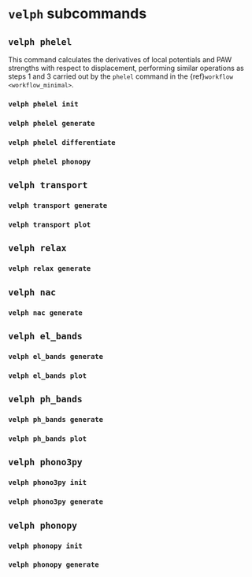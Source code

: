 # `velph` subcommands

## `velph phelel`

This command calculates the derivatives of local potentials and PAW strengths
with respect to displacement, performing similar operations as steps 1 and 3
carried out by the `phelel` command in the {ref}`workflow <workflow_minimal>`.

### `velph phelel init`

### `velph phelel generate`

### `velph phelel differentiate`

### `velph phelel phonopy`

## `velph transport`

### `velph transport generate`

### `velph transport plot`

## `velph relax`

### `velph relax generate`

## `velph nac`

### `velph nac generate`

## `velph el_bands`

### `velph el_bands generate`
### `velph el_bands plot`

## `velph ph_bands`

### `velph ph_bands generate`

### `velph ph_bands plot`

## `velph phono3py`

### `velph phono3py init`

### `velph phono3py generate`

## `velph phonopy`

### `velph phonopy init`

### `velph phonopy generate`
